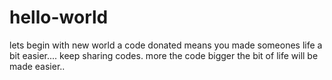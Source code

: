 # hello-world
lets begin with new world
a code donated means you made someones life a bit easier....
keep sharing codes.
more the code bigger the bit of life will be made easier..
